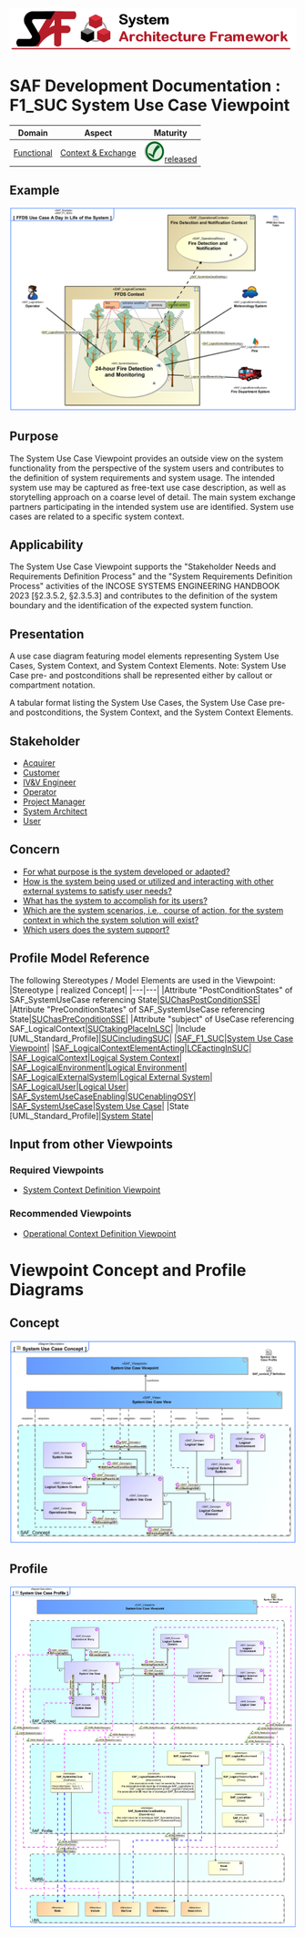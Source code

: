 ![System Architecture Framework](../../diagrams/Banner_SAF.png)
# SAF Development Documentation : **F1_SUC** System Use Case Viewpoint
|**Domain**|**Aspect**|**Maturity**|
| --- | --- | --- |
|[Functional](../../domains.md#Domain-Functional)|[Context & Exchange](../../aspects.md#Aspect-Context-&-Exchange)|![Released](../../diagrams/Symbol_confirmed.png )[released](../../using-saf/maturity.md#released)|
## Example
![System-Use-Case-Viewpoint-primary-example.svg](../../diagrams/vp-examples/System-Use-Case-Viewpoint-primary-example.svg)
## Purpose
The System Use Case Viewpoint provides an outside view on the system functionality from the perspective of the system users and contributes to the definition of system requirements and system usage. The intended system use may be captured as free-text use case description, as well as storytelling approach on a coarse level of detail. The main system exchange partners participating in the intended system use are identified. System use cases are related to a specific system context.
## Applicability
The System Use Case Viewpoint supports the "Stakeholder Needs and Requirements Definition Process" and the "System Requirements Definition Process" activities of the INCOSE SYSTEMS ENGINEERING HANDBOOK 2023 [§2.3.5.2, §2.3.5.3] and contributes to the definition of the system boundary and the identification of the expected system function.
## Presentation
A use case diagram featuring model elements representing System Use Cases, System Context, and System Context Elements.
Note: System Use Case pre- and postconditions shall be represented either by callout or compartment notation.

A tabular format listing the System Use Cases, the System Use Case pre- and postconditions, the System Context, and the System Context Elements.

## Stakeholder
* [Acquirer](../../stakeholders.md#Acquirer)
* [Customer](../../stakeholders.md#Customer)
* [IV&V Engineer](../../stakeholders.md#IV&V-Engineer)
* [Operator](../../stakeholders.md#Operator)
* [Project Manager](../../stakeholders.md#Project-Manager)
* [System Architect](../../stakeholders.md#System-Architect)
* [User](../../stakeholders.md#User)
## Concern
* [For what purpose is the system developed or adapted?](../../concerns.md#_2021x_2_6d8019d_1674945898325_22078_35809)
* [How is the system being used or utilized and interacting with other external systems to satisfy user needs?](../../concerns.md#_2021x_2_8710274_1674576758841_451500_23327)
* [What has the system to accomplish for its users?](../../concerns.md#_2021x_2_8710274_1697469571914_800497_36599)
* [Which are the system scenarios, i.e., course of action, for the system context in which the system solution will exist?](../../concerns.md#_2021x_2_6d8019d_1674922633861_96675_24986)
* [Which users does the system support? ](../../concerns.md#_2021x_2_6d8019d_1675459822996_961402_23325)
## Profile Model Reference
The following Stereotypes / Model Elements are used in the Viewpoint:
|Stereotype | realized Concept|
|---|---|
|Attribute "PostConditionStates" of SAF_SystemUseCase referencing State|[SUChasPostConditionSSE](../concept/concepts.md#SUChasPostConditionSSE)|
|Attribute "PreConditionStates" of SAF_SystemUseCase referencing State|[SUChasPreConditionSSE](../concept/concepts.md#SUChasPreConditionSSE)|
|Attribute "subject" of UseCase referencing SAF_LogicalContext|[SUCtakingPlaceInLSC](../concept/concepts.md#SUCtakingPlaceInLSC)|
|Include [UML_Standard_Profile]|[SUCincludingSUC](../concept/concepts.md#SUCincludingSUC)|
|[SAF_F1_SUC](../../stereotypes.md#SAF_F1_SUC)|[System Use Case Viewpoint](../concept/concepts.md#System-Use-Case-Viewpoint)|
|[SAF_LogicalContextElementActing](../../stereotypes.md#SAF_LogicalContextElementActing)|[LCEactingInSUC](../concept/concepts.md#LCEactingInSUC)|
|[SAF_LogicalContext](../../stereotypes.md#SAF_LogicalContext)|[Logical System Context](../concept/concepts.md#Logical-System-Context)|
|[SAF_LogicalEnvironment](../../stereotypes.md#SAF_LogicalEnvironment)|[Logical Environment](../concept/concepts.md#Logical-Environment)|
|[SAF_LogicalExternalSystem](../../stereotypes.md#SAF_LogicalExternalSystem)|[Logical External System](../concept/concepts.md#Logical-External-System)|
|[SAF_LogicalUser](../../stereotypes.md#SAF_LogicalUser)|[Logical User](../concept/concepts.md#Logical-User)|
|[SAF_SystemUseCaseEnabling](../../stereotypes.md#SAF_SystemUseCaseEnabling)|[SUCenablingOSY](../concept/concepts.md#SUCenablingOSY)|
|[SAF_SystemUseCase](../../stereotypes.md#SAF_SystemUseCase)|[System Use Case](../concept/concepts.md#System-Use-Case)|
|State [UML_Standard_Profile]|[System State](../concept/concepts.md#System-State)|
## Input from other Viewpoints
### Required Viewpoints
* [System Context Definition Viewpoint](System-Context-Definition-Viewpoint.md)
### Recommended Viewpoints
* [Operational Context Definition Viewpoint](Operational-Context-Definition-Viewpoint.md)
# Viewpoint Concept and Profile Diagrams
## Concept
![System Use Case Concept](diagrams/System-Use-Case-Concept.svg)
## Profile
![System Use Case Profile](diagrams/System-Use-Case-Profile.svg)
